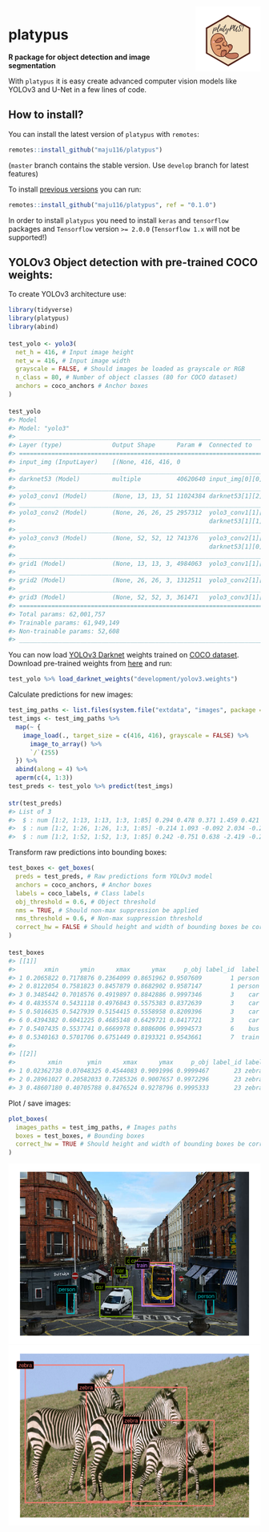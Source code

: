 <img src="man/figures/hexsticker_platypus.png" align="right" alt="" width="130" />

platypus
========

**R package for object detection and image segmentation**

With `platypus` it is easy create advanced computer vision models like
YOLOv3 and U-Net in a few lines of code.

How to install?
---------------

You can install the latest version of `platypus` with `remotes`:

``` r
remotes::install_github("maju116/platypus")
```

(`master` branch contains the stable version. Use `develop` branch for
latest features)

To install [previous versions]() you can run:

``` r
remotes::install_github("maju116/platypus", ref = "0.1.0")
```

In order to install `platypus` you need to install `keras` and
`tensorflow` packages and `Tensorflow` version `>= 2.0.0`
(`Tensorflow 1.x` will not be supported!)

YOLOv3 Object detection with pre-trained COCO weights:
------------------------------------------------------

To create YOLOv3 architecture use:

``` r
library(tidyverse)
library(platypus)
library(abind)

test_yolo <- yolo3(
  net_h = 416, # Input image height
  net_w = 416, # Input image width
  grayscale = FALSE, # Should images be loaded as grayscale or RGB
  n_class = 80, # Number of object classes (80 for COCO dataset)
  anchors = coco_anchors # Anchor boxes
)

test_yolo
#> Model
#> Model: "yolo3"
#> ________________________________________________________________________________
#> Layer (type)              Output Shape      Param #  Connected to               
#> ================================================================================
#> input_img (InputLayer)    [(None, 416, 416, 0                                   
#> ________________________________________________________________________________
#> darknet53 (Model)         multiple          40620640 input_img[0][0]            
#> ________________________________________________________________________________
#> yolo3_conv1 (Model)       (None, 13, 13, 51 11024384 darknet53[1][2]            
#> ________________________________________________________________________________
#> yolo3_conv2 (Model)       (None, 26, 26, 25 2957312  yolo3_conv1[1][0]          
#>                                                      darknet53[1][1]            
#> ________________________________________________________________________________
#> yolo3_conv3 (Model)       (None, 52, 52, 12 741376   yolo3_conv2[1][0]          
#>                                                      darknet53[1][0]            
#> ________________________________________________________________________________
#> grid1 (Model)             (None, 13, 13, 3, 4984063  yolo3_conv1[1][0]          
#> ________________________________________________________________________________
#> grid2 (Model)             (None, 26, 26, 3, 1312511  yolo3_conv2[1][0]          
#> ________________________________________________________________________________
#> grid3 (Model)             (None, 52, 52, 3, 361471   yolo3_conv3[1][0]          
#> ================================================================================
#> Total params: 62,001,757
#> Trainable params: 61,949,149
#> Non-trainable params: 52,608
#> ________________________________________________________________________________
```

You can now load [YOLOv3 Darknet](https://pjreddie.com/darknet/yolo/)
weights trained on [COCO dataset](https://cocodataset.org/#home).
Download pre-trained weights from
[here](https://pjreddie.com/media/files/yolov3.weights) and run:

``` r
test_yolo %>% load_darknet_weights("development/yolov3.weights")
```

Calculate predictions for new images:

``` r
test_img_paths <- list.files(system.file("extdata", "images", package = "platypus"), full.names = TRUE)
test_imgs <- test_img_paths %>%
  map(~ {
    image_load(., target_size = c(416, 416), grayscale = FALSE) %>%
      image_to_array() %>%
      `/`(255)
  }) %>%
  abind(along = 4) %>%
  aperm(c(4, 1:3))
test_preds <- test_yolo %>% predict(test_imgs)

str(test_preds)
#> List of 3
#>  $ : num [1:2, 1:13, 1:13, 1:3, 1:85] 0.294 0.478 0.371 1.459 0.421 ...
#>  $ : num [1:2, 1:26, 1:26, 1:3, 1:85] -0.214 1.093 -0.092 2.034 -0.286 ...
#>  $ : num [1:2, 1:52, 1:52, 1:3, 1:85] 0.242 -0.751 0.638 -2.419 -0.282 ...
```

Transform raw predictions into bounding boxes:

``` r
test_boxes <- get_boxes(
  preds = test_preds, # Raw predictions form YOLOv3 model
  anchors = coco_anchors, # Anchor boxes
  labels = coco_labels, # Class labels
  obj_threshold = 0.6, # Object threshold
  nms = TRUE, # Should non-max suppression be applied
  nms_threshold = 0.6, # Non-max suppression threshold
  correct_hw = FALSE # Should height and width of bounding boxes be corrected to image height and width
)

test_boxes
#> [[1]]
#>        xmin      ymin      xmax      ymax     p_obj label_id  label
#> 1 0.2065822 0.7178876 0.2364099 0.8651962 0.9507609        1 person
#> 2 0.8122054 0.7581823 0.8457879 0.8682902 0.9587147        1 person
#> 3 0.3485442 0.7018576 0.4919897 0.8842886 0.9997346        3    car
#> 4 0.4835574 0.5431118 0.4976843 0.5575383 0.8372639        3    car
#> 5 0.5016635 0.5427939 0.5154415 0.5558958 0.8209396        3    car
#> 6 0.4394382 0.6041225 0.4685148 0.6429721 0.8417721        3    car
#> 7 0.5407435 0.5537741 0.6669978 0.8086006 0.9994573        6    bus
#> 8 0.5340163 0.5701706 0.6751449 0.8193321 0.9543661        7  train
#> 
#> [[2]]
#>         xmin       ymin      xmax      ymax     p_obj label_id label
#> 1 0.02362738 0.07048325 0.4544083 0.9091996 0.9999467       23 zebra
#> 2 0.28961027 0.20582033 0.7285326 0.9007657 0.9972296       23 zebra
#> 3 0.48607180 0.40705788 0.8476524 0.9278796 0.9995333       23 zebra
```

Plot / save images:

``` r
plot_boxes(
  images_paths = test_img_paths, # Images paths
  boxes = test_boxes, # Bounding boxes
  correct_hw = TRUE # Should height and width of bounding boxes be corrected to image height and width
)
```

![](man/figures/README-unnamed-chunk-8-1.png)![](man/figures/README-unnamed-chunk-8-2.png)
